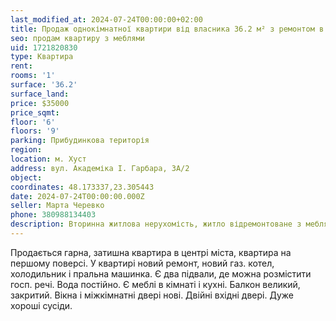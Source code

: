```yaml
---
last_modified_at: 2024-07-24T00:00:00+02:00
title: Продаж однокімнатної квартири від власника 36.2 м² з ремонтом в центрі на Академіка І. Гарбара
seo: продам квартиру з меблями
uid: 1721820830
type: Квартира
rent:
rooms: '1'
surface: '36.2'
surface_land:
price: $35000
price_sqmt:
floor: '6'
floors: '9'
parking: Прибудинкова територія
region:
location: м. Хуст
address: вул. Академіка І. Гарбара, 3А/2
object:
coordinates: 48.173337,23.305443
date: 2024-07-24T00:00:00.000Z
seller: Марта Черевко
phone: 380988134403
description: Вторинна житлова нерухомість, житло відремонтоване з меблями придатне для проживання
---
```


Продається гарна, затишна квартира в центрі міста, квартира на першому поверсі. У квартирі новий ремонт, новий газ. котел, холодильник і пральна машинка. Є два підвали, де можна розмістити госп. речі. Вода постійно. Є меблі в кімнаті і кухні. Балкон великий, закритий. Вікна і міжкімнатні двері нові. Двійні вхідні двері. Дуже хороші сусіди.
